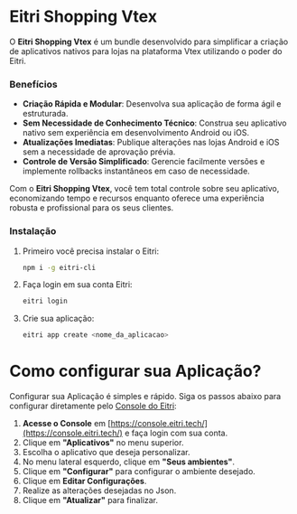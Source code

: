 # Eitri Shopping Vtex

O **Eitri Shopping Vtex** é um bundle desenvolvido para simplificar a criação de aplicativos nativos para lojas na plataforma Vtex utilizando o poder do Eitri.

### Benefícios

- **Criação Rápida e Modular**: Desenvolva sua aplicação de forma ágil e estruturada.
- **Sem Necessidade de Conhecimento Técnico**: Construa seu aplicativo nativo sem experiência em desenvolvimento Android ou iOS.
- **Atualizações Imediatas**: Publique alterações nas lojas Android e iOS sem a necessidade de aprovação prévia.
- **Controle de Versão Simplificado**: Gerencie facilmente versões e implemente rollbacks instantâneos em caso de necessidade.

Com o **Eitri Shopping Vtex**, você tem total controle sobre seu aplicativo, economizando tempo e recursos enquanto oferece uma experiência robusta e profissional para os seus clientes.

### Instalação

1. Primeiro você precisa instalar o Eitri:
   ```bash
   npm i -g eitri-cli


2. Faça login em sua conta Eitri:
   ```bash
   eitri login

3. Crie sua aplicação:
   ```bash
   eitri app create <nome_da_aplicacao>


# Como configurar sua Aplicação?

Configurar sua Aplicação é simples e rápido. Siga os passos abaixo para configurar diretamente pelo [Console do Eitri](https://console.eitri.tech/):

1. **Acesse o Console** em [https://console.eitri.tech/](https://console.eitri.tech/) e faça login com sua conta.
2. Clique em **"Aplicativos"** no menu superior.
3. Escolha o aplicativo que deseja personalizar.
4. No menu lateral esquerdo, clique em **"Seus ambientes"**.
5. Clique em **"Configurar"** para configurar o ambiente desejado.
6. Clique em **Editar Configurações**.
7. Realize as alterações desejadas no Json.
8. Clique em **"Atualizar"** para finalizar.







